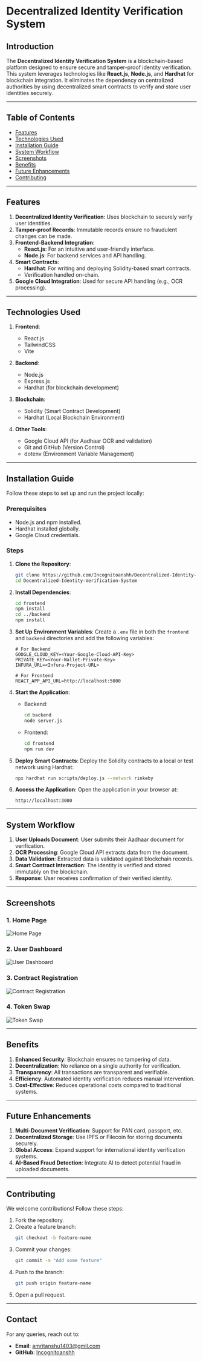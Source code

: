# Decentralized Identity Verification System

## Introduction
The **Decentralized Identity Verification System** is a blockchain-based platform designed to ensure secure and tamper-proof identity verification. This system leverages technologies like **React.js**, **Node.js**, and **Hardhat** for blockchain integration. It eliminates the dependency on centralized authorities by using decentralized smart contracts to verify and store user identities securely.

---

## Table of Contents
- [Features](#features)
- [Technologies Used](#technologies-used)
- [Installation Guide](#installation-guide)
- [System Workflow](#system-workflow)
- [Screenshots](#screenshots)
- [Benefits](#benefits)
- [Future Enhancements](#future-enhancements)
- [Contributing](#contributing)

---

## Features
1. **Decentralized Identity Verification**: Uses blockchain to securely verify user identities.
2. **Tamper-proof Records**: Immutable records ensure no fraudulent changes can be made.
3. **Frontend-Backend Integration**:
   - **React.js**: For an intuitive and user-friendly interface.
   - **Node.js**: For backend services and API handling.
4. **Smart Contracts**:
   - **Hardhat**: For writing and deploying Solidity-based smart contracts.
   - Verification handled on-chain.
5. **Google Cloud Integration**: Used for secure API handling (e.g., OCR processing).

---

## Technologies Used
1. **Frontend**:
   - React.js
   - TailwindCSS
   - Vite

2. **Backend**:
   - Node.js
   - Express.js
   - Hardhat (for blockchain development)

3. **Blockchain**:
   - Solidity (Smart Contract Development)
   - Hardhat (Local Blockchain Environment)

4. **Other Tools**:
   - Google Cloud API (for Aadhaar OCR and validation)
   - Git and GitHub (Version Control)
   - dotenv (Environment Variable Management)

---

## Installation Guide

Follow these steps to set up and run the project locally:

### Prerequisites
- Node.js and npm installed.
- Hardhat installed globally.
- Google Cloud credentials.

### Steps
1. **Clone the Repository**:
   ```bash
   git clone https://github.com/Incognitoanshh/Decentralized-Identity-Verification-System.git
   cd Decentralized-Identity-Verification-System
   ```

2. **Install Dependencies**:
   ```bash
   cd frontend
   npm install
   cd ../backend
   npm install
   ```

3. **Set Up Environment Variables**:
   Create a `.env` file in both the `frontend` and `backend` directories and add the following variables:
   ```env
   # For Backend
   GOOGLE_CLOUD_KEY=<Your-Google-Cloud-API-Key>
   PRIVATE_KEY=<Your-Wallet-Private-Key>
   INFURA_URL=<Infura-Project-URL>
   
   # For Frontend
   REACT_APP_API_URL=http://localhost:5000
   ```

4. **Start the Application**:
   - Backend:
     ```bash
     cd backend
     node server.js
     ```
   - Frontend:
     ```bash
     cd frontend
     npm run dev
     ```

5. **Deploy Smart Contracts**:
   Deploy the Solidity contracts to a local or test network using Hardhat:
   ```bash
   npx hardhat run scripts/deploy.js --network rinkeby
   ```

6. **Access the Application**:
   Open the application in your browser at:
   ```
   http://localhost:3000
   ```

---

## System Workflow
1. **User Uploads Document**: User submits their Aadhaar document for verification.
2. **OCR Processing**: Google Cloud API extracts data from the document.
3. **Data Validation**: Extracted data is validated against blockchain records.
4. **Smart Contract Interaction**: The identity is verified and stored immutably on the blockchain.
5. **Response**: User receives confirmation of their verified identity.

---

## Screenshots

### 1. **Home Page**
![Home Page](Screenshots/Screenshot%202025-02-12%20001722.png)

### 2. **User Dashboard**
![User Dashboard](Screenshots/Screenshot%202025-02-12%20032719.png)

### 3. **Contract Registration**
![Contract Registration](Screenshots/Screenshot%202025-02-12%20062318.png)

### 4. **Token Swap**
![Token Swap](Screenshots/Screenshot%202025-02-11%20232735.png)

---

## Benefits
1. **Enhanced Security**: Blockchain ensures no tampering of data.
2. **Decentralization**: No reliance on a single authority for verification.
3. **Transparency**: All transactions are transparent and verifiable.
4. **Efficiency**: Automated identity verification reduces manual intervention.
5. **Cost-Effective**: Reduces operational costs compared to traditional systems.

---

## Future Enhancements
1. **Multi-Document Verification**: Support for PAN card, passport, etc.
2. **Decentralized Storage**: Use IPFS or Filecoin for storing documents securely.
3. **Global Access**: Expand support for international identity verification systems.
4. **AI-Based Fraud Detection**: Integrate AI to detect potential fraud in uploaded documents.

---

## Contributing
We welcome contributions! Follow these steps:
1. Fork the repository.
2. Create a feature branch:
   ```bash
   git checkout -b feature-name
   ```
3. Commit your changes:
   ```bash
   git commit -m "Add some feature"
   ```
4. Push to the branch:
   ```bash
   git push origin feature-name
   ```
5. Open a pull request.

---

## Contact
For any queries, reach out to:
- **Email**: [amritanshu1403@gmil.com](mailto:amritanshu1403@gmail.com)
- **GitHub**: [Incognitoanshh](https://github.com/Incognitoanshh)

